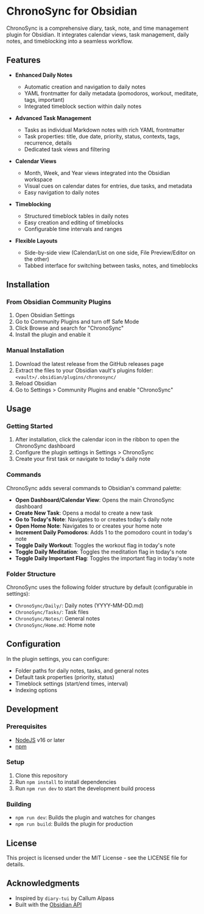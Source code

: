 # ChronoSync for Obsidian

ChronoSync is a comprehensive diary, task, note, and time management plugin for Obsidian. It integrates calendar views, task management, daily notes, and timeblocking into a seamless workflow.

## Features

- **Enhanced Daily Notes**
  - Automatic creation and navigation to daily notes
  - YAML frontmatter for daily metadata (pomodoros, workout, meditate, tags, important)
  - Integrated timeblock section within daily notes

- **Advanced Task Management**
  - Tasks as individual Markdown notes with rich YAML frontmatter
  - Task properties: title, due date, priority, status, contexts, tags, recurrence, details
  - Dedicated task views and filtering

- **Calendar Views**
  - Month, Week, and Year views integrated into the Obsidian workspace
  - Visual cues on calendar dates for entries, due tasks, and metadata
  - Easy navigation to daily notes

- **Timeblocking**
  - Structured timeblock tables in daily notes
  - Easy creation and editing of timeblocks
  - Configurable time intervals and ranges

- **Flexible Layouts**
  - Side-by-side view (Calendar/List on one side, File Preview/Editor on the other)
  - Tabbed interface for switching between tasks, notes, and timeblocks

## Installation

### From Obsidian Community Plugins

1. Open Obsidian Settings
2. Go to Community Plugins and turn off Safe Mode
3. Click Browse and search for "ChronoSync"
4. Install the plugin and enable it

### Manual Installation

1. Download the latest release from the GitHub releases page
2. Extract the files to your Obsidian vault's plugins folder: `<vault>/.obsidian/plugins/chronosync/`
3. Reload Obsidian
4. Go to Settings > Community Plugins and enable "ChronoSync"

## Usage

### Getting Started

1. After installation, click the calendar icon in the ribbon to open the ChronoSync dashboard
2. Configure the plugin settings in Settings > ChronoSync
3. Create your first task or navigate to today's daily note

### Commands

ChronoSync adds several commands to Obsidian's command palette:

- **Open Dashboard/Calendar View**: Opens the main ChronoSync dashboard
- **Create New Task**: Opens a modal to create a new task
- **Go to Today's Note**: Navigates to or creates today's daily note
- **Open Home Note**: Navigates to or creates your home note
- **Increment Daily Pomodoros**: Adds 1 to the pomodoro count in today's note
- **Toggle Daily Workout**: Toggles the workout flag in today's note
- **Toggle Daily Meditation**: Toggles the meditation flag in today's note
- **Toggle Daily Important Flag**: Toggles the important flag in today's note

### Folder Structure

ChronoSync uses the following folder structure by default (configurable in settings):

- `ChronoSync/Daily/`: Daily notes (YYYY-MM-DD.md)
- `ChronoSync/Tasks/`: Task files
- `ChronoSync/Notes/`: General notes
- `ChronoSync/Home.md`: Home note

## Configuration

In the plugin settings, you can configure:

- Folder paths for daily notes, tasks, and general notes
- Default task properties (priority, status)
- Timeblock settings (start/end times, interval)
- Indexing options

## Development

### Prerequisites

- [NodeJS](https://nodejs.org/) v16 or later
- [npm](https://www.npmjs.com/)

### Setup

1. Clone this repository
2. Run `npm install` to install dependencies
3. Run `npm run dev` to start the development build process

### Building

- `npm run dev`: Builds the plugin and watches for changes
- `npm run build`: Builds the plugin for production

## License

This project is licensed under the MIT License - see the LICENSE file for details.

## Acknowledgments

- Inspired by `diary-tui` by Callum Alpass
- Built with the [Obsidian API](https://github.com/obsidianmd/obsidian-api)
